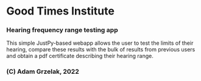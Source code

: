# Good Times Institute
### Hearing frequency range testing app

This simple JustPy-based webapp allows the user to test the limits of their
hearing, compare these results with the bulk of results from previous users
and obtain a pdf certificate describing their hearing range.

### (C) Adam Grzelak, 2022